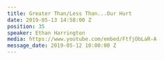 ```yaml
---
title: Greater Than/Less Than...Our Hurt
date: 2019-05-13 14:58:00 Z
position: 35
speaker: Ethan Harrington
media: https://www.youtube.com/embed/FtfjObLaR-A
message_date: 2019-05-12 10:00:00 Z
---
```


